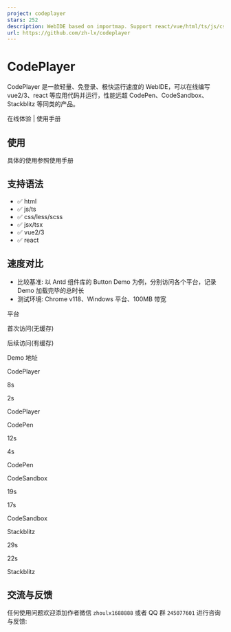 ```yaml
---
project: codeplayer
stars: 252
description: WebIDE based on importmap. Support react/vue/html/ts/js/css/less/scss and so on.
url: https://github.com/zh-lx/codeplayer
---
```


CodePlayer
==========

CodePlayer 是一款轻量、免登录、极快运行速度的 WebIDE，可以在线编写 vue2/3、react 等应用代码并运行，性能远超 CodePen、CodeSandbox、Stackblitz 等同类的产品。

在线体验 | 使用手册

使用
--

具体的使用参照使用手册

支持语法
----

-   ✅ html
-   ✅ js/ts
-   ✅ css/less/scss
-   ✅ jsx/tsx
-   ✅ vue2/3
-   ✅ react

速度对比
----

-   比较基准: 以 Antd 组件库的 Button Demo 为例，分别访问各个平台，记录 Demo 加载完毕的总时长
-   测试环境: Chrome v118、Windows 平台、100MB 带宽

平台

首次访问(无缓存)

后续访问(有缓存)

Demo 地址

CodePlayer

8s

2s

CodePlayer

CodePen

12s

4s

CodePen

CodeSandbox

19s

17s

CodeSandbox

Stackblitz

29s

22s

Stackblitz

交流与反馈
-----

任何使用问题欢迎添加作者微信 `zhoulx1688888` 或者 QQ 群 `245077601` 进行咨询与反馈:
